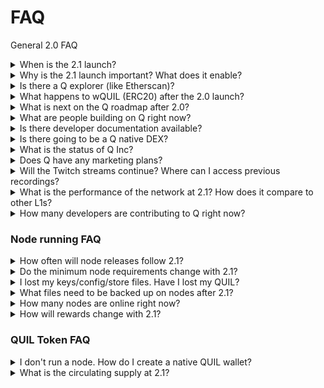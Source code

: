 # FAQ

General 2.0 FAQ

<details>

<summary>When is the 2.1 launch?</summary>

ETA is early Q1 2025.

</details>

<details>

<summary>Why is the 2.1 launch important? What does it enable?</summary>

It is important of many ways with some of the key highlights being:

* It enables the development of apps/tokens
* It completes the key privacy features of QUIL

</details>

<details>

<summary>Is there a Q explorer (like Etherscan)?</summary>

[Official Dashboard](https://dashboard.quilibrium.com/)\
[Unofficial Explorer built by Qrim](https://qrim.io/)

</details>

<details>

<summary>What happens to wQUIL (ERC20) after the 2.0 launch?</summary>

wQUIL will remain active and transferrable/tradable as it is today. QUIL holders will continue to be able to bridge to wQUIL as they wish, and wQUIL holders will be able to bridge back to native QUIL with the 2.0 launch.

</details>

<details>

<summary>What is next on the Q roadmap after 2.0?</summary>

After the 2.0 launch, the focus will be building out developer documentation and the fundamental services of the Internet that people enjoy such as file storage (i.e., S3), executable code, and domain services.

</details>

<details>

<summary>What are people building on Q right now?</summary>

Not everything is ready to share publicly just yet but several public community projects include collectables/NFTs, node managers, Quorum (flagship demo app, Discord alternative) and decentralized exchanges.

</details>

<details>

<summary>Is there developer documentation available?</summary>

There is some, but more will be coming when Cassie can shift focus post-2.0 launch. This documentation is available in the Labs and docs tabs on Quilibrium.com, and some videos that Cassie has streamed. [YouTube Playlist](https://www.youtube.com/watch?v=eZ6oRyMAB3c\&list=PLnhsXXDZIsK7CTdt14TM9fo9KcT3GzPRf) Twitch

</details>

<details>

<summary>Is there going to be a Q native DEX?</summary>

Absolutely :wink:

</details>

<details>

<summary>What is the status of Q Inc?</summary>

It's a registered C Corporation in Delaware. Funding wise, the seed round is still in progress, but Cassie can't mention much detail on this until it concludes in some form.

</details>

<details>

<summary>Does Q have any marketing plans?</summary>

Marketing and hiring starts after the 2.1 launch, when the Q Inc funding round comes to an end.

</details>

<details>

<summary>Will the Twitch streams continue? Where can I access previous recordings?</summary>

Previous recordings are available here: [Collection of Video Links - General - Quilibrium Forum](https://forum.quilibrium.com/t/collection-of-video-links/302)\
The streams will continue depending on the founder availability, but there is no fixed schedule.

</details>

<details>

<summary>What is the performance of the network at 2.1? How does it compare to other L1s?</summary>

Part of the test suite actively being drilled through in the release process for 2.0 is security related, another part is performance related. When this has concluded, we will have firm numbers and call outs for places of improvement in subsequent updates.

See also [how-fast-is-quilibrium.md](how-fast-is-quilibrium.md "mention")

</details>

<details>

<summary>How many developers are contributing to Q right now?</summary>

Cassie Heart is the primary maintainer (hence the colloquial "BDFL" joke), but there are devs who have contributed huge parts to the protocol, such as the Rust VDF implementation and some consensus bug fixes.

</details>

### Node running FAQ

<details>

<summary>How often will node releases follow 2.1?</summary>

Quilibrium will move into a longer quarterly release cycle after 2.1, barring bugfixes.

</details>

<details>

<summary>Do the minimum node requirements change with 2.1?</summary>

No. 4 dedicated cores, 8GB of RAM remains the recommended minimum. Rewards scale with hardware performance.

</details>

<details>

<summary>I lost my keys/config/store files. Have I lost my QUIL?</summary>

It depends. If you were operating after v1.4.19, you will need your store directory along with the keys and config yml files to access your QUIL. Prior to that, only the keys and config were required. If you only have the config file, you may be able to regenerate the key file, but this is only for pre 1.4.19. If you do not have the config file, there is no way to recover the QUIL.

</details>

<details>

<summary>What files need to be backed up on nodes after 2.1?</summary>

You should continue to backup the entire \~/ceremonyclient/node/.config directory as before (note the "." in config). This will ensure access to your QUIL and keep your priority rank as a prover.

</details>

<details>

<summary>How many nodes are online right now?</summary>

Rough approximation of node count can be seen here: [https://dashboard.quilibrium.com](https://dashboard.quilibrium.com)

</details>

<details>

<summary>How will rewards change with 2.1?</summary>

The network will operate under the full Proof of Meaningful Work reward basis, where prover rings factor in on earnings rate. A full explainer on this is near the end of [Quilibrium Blog | Proof of Meaningful Work](https://quilibrium.com/blog/proof-of-meaningful-work).

</details>

### QUIL Token FAQ

<details>

<summary>I don't run a node. How do I create a native QUIL wallet?</summary>

There isn't a wallet per-say. You have an Account and that account owns tokens. Your account is created/set up using Passkeys which is handled by your browser and each application.

</details>

<details>

<summary>What is the circulating supply at 2.1?</summary>

Approximately 1.2 billion (minus an estimated 50 to 100 million lost from missing backups and lost vouchers)

</details>
